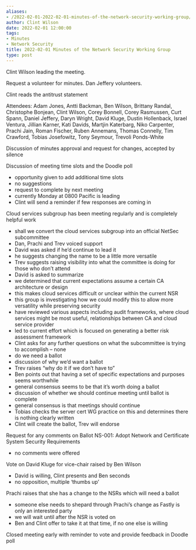 ```yaml
---
aliases:
- /2022-02-01-2022-02-01-minutes-of-the-network-security-working-group/
author: Clint Wilson
date: 2022-02-01 12:00:00
tags:
- Minutes
- Network Security
title: 2022-02-01 Minutes of the Network Security Working Group
type: post
---
```


Clint Wilson leading the meeting.

Request a volunteer for minutes. Dan Jeffery volunteers.

Clint reads the antitrust statement

Attendees: Adam Jones, Antti Backman, Ben Wilson, Brittany Randal, Christophe Bonjean, Clint Wilson, Corey Bonnell, Corey Rasmussen, Curt Spann, Daniel Jeffery, Daryn Wright, David Kluge, Dustin Hollenback, Israel Ventura, Jillian Karner, Kati Davids, Martjin Katerbarg, Niko Carpenter, Prachi Jain, Roman Fischer, Ruben Annemans, Thomas Connelly, Tim Crawford, Tobias Josefowitz, Tony Seymour, Trevoli Ponds-White

Discussion of minutes approval and request for changes, accepted by silence

Discussion of meeting time slots and the Doodle poll

- opportunity given to add additional time slots
- no suggestions
- request to complete by next meeting
- currently Monday at 0800 Pacific is leading
- Clint will send a reminder if few responses are coming in

Cloud services subgroup has been meeting regularly and is completely helpful work

- shall we convert the cloud services subgroup into an official NetSec subcommittee
- Dan, Prachi and Trev voiced support
- David was asked if he’d continue to lead it
- he suggests changing the name to be a little more versatile
- Trev suggests raising visibility into what the committee is doing for those who don’t attend
- David is asked to summarize
- we determined that current expectations assume a certain CA architecture or design
- this makes cloud services difficult or unclear within the current NSR
- this group is investigating how we could modify this to allow more versatility while preserving security
- have reviewed various aspects including audit frameworks, where cloud services might be most useful, relationships between CA and cloud service provider
- led to current effort which is focused on generating a better risk assessment framework
- Clint asks for any further questions on what the subcommittee is trying to accomplish – none
- do we need a ballot
- discussion of why we’d want a ballot
- Trev raises “why do it if we don’t have to”
- Ben points out that having a set of specific expectations and purposes seems worthwhile
- general consensus seems to be that it’s worth doing a ballot
- discussion of whether we should continue meeting until ballot is complete
- general consensus is that meetings should continue
- Tobias checks the server cert WG practice on this and determines there is nothing clearly written
- Clint will create the ballot, Trev will endorse

Request for any comments on Ballot NS-001: Adopt Network and Certificate System Security Requirements

- no comments were offered

Vote on David Kluge for vice-chair raised by Ben Wilson

- David is willing, Clint presents and Ben seconds
- no opposition, multiple ‘thumbs up’

Prachi raises that she has a change to the NSRs which will need a ballot

- someone else needs to shepard through Prachi’s change as Fastly is only an interested party
- we will wait until after the NSR is voted on
- Ben and Clint offer to take it at that time, if no one else is willing

Closed meeting early with reminder to vote and provide feedback in Doodle poll